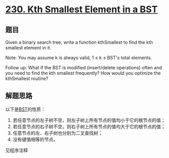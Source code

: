 # [230. Kth Smallest Element in a BST](https://leetcode-cn.com/problems/kth-smallest-element-in-a-bst/)

## 题目
Given a binary search tree, write a function kthSmallest to find the kth smallest element in it.

Note: 
You may assume k is always valid, 1 ≤ k ≤ BST's total elements.

Follow up:
What if the BST is modified (insert/delete operations) often and you need to find the kth smallest frequently? How would you optimize the kthSmallest routine?

## 解题思路
以下是[BST](https://zh.wikipedia.org/zh-cn/%E4%BA%8C%E5%85%83%E6%90%9C%E5%B0%8B%E6%A8%B9)的性质：
1. 若任意节点的左子树不空，则左子树上所有节点的值均小于它的根节点的值；
1. 若任意节点的右子树不空，则右子树上所有节点的值均大于它的根节点的值；
1. 任意节点的左、右子树也分别为二叉查找树；
1. 没有键值相等的节点。

见程序注释
